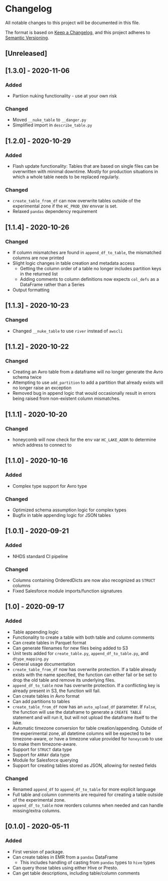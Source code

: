 # Changelog

All notable changes to this project will be documented in this file.

The format is based on [Keep a Changelog](https://keepachangelog.com/en/1.0.0/),
and this project adheres to [Semantic Versioning](https://semver.org/spec/v2.0.0.html).

## [Unreleased]

## [1.3.0] - 2020-11-06

### Added
- Partiion nuking functionality - use at your own risk

### Changed
- Moved `__nuke_table` to `__danger.py`
- Simplified import in `describe_table.py`

## [1.2.0] - 2020-10-29

### Added
- Flash update functionality: Tables that are based on single files can be overwritten with minimal downtime.
Mostly for production situations in which a whole table needs to be replaced regularly.

### Changed
- `create_table_from_df` can now overwrite tables outside of the experimental zone if
the `HC_PROD_ENV` envvar is set.
- Relaxed `pandas` dependency requirement

## [1.1.4] - 2020-10-26

### Changed
- If column mismatches are found in `append_df_to_table`, the mismatched
columns are now printed
- Slight logic changes in table creation and metadata access
  - Getting the column order of a table no longer includes partition keys in the returned list
  - Adding comments to column definitions now expects `col_defs` as a DataFrame rather than a Series
- Output formatting

## [1.1.3] - 2020-10-23

### Changed
- Changed `__nuke_table` to use `river` instead of `awscli`

## [1.1.2] - 2020-10-22

### Changed
- Creating an Avro table from a dataframe will no longer generate the Avro
schema twice
- Attempting to use `add_partition` to add a partition that already exists
will no longer raise an exception
- Removed bug in append logic that would occasionally result in errors being
raised from non-existent column mismatches.

## [1.1.1] - 2020-10-20

### Changed
- honeycomb will now check for the env var `HC_LAKE_ADDR` to determine which
address to connect to

## [1.1.0] - 2020-10-16

### Added
- Complex type support for Avro type

### Changed
- Optimized schema assumption logic for complex types
- Bugfix in table appending logic for JSON tables

## [1.0.1] - 2020-09-21

### Added
- NHDS standard CI pipeline

### Changed
- Columns containing OrderedDicts are now also recognized as `STRUCT` columns
- Fixed Salesforce module imports/function signatures

## [1.0] - 2020-09-17

### Added
- Table appending logic
- Functionality to create a table with both table and column comments
- Can create tables in Parquet format
- Can generate filenames for new files being added to S3
- Unit tests added for `create_table.py`, `append_df_to_table.py`, and `dtype_mapping.py`
- General usage documentation
- `create_table_from_df` now has overwrite protection. If a table already exists
with the name specified, the function can either fail or be set to drop the
old table and remove its underlying files.
- `append_df_to_table` now has overwrite protection. If a conflicting key is already
present in S3, the function will fail.
- Can create tables in Avro format
- Can add partitions to tables
- `create_table_from_df` now has an `auto_upload_df` parameter. If `False`,
the function will use the dataframe to generate a `CREATE TABLE` statement
and will run it, but will not upload the dataframe itself to the lake.
- Automatic timezone conversion for table creation/appending. Outside of the
experimental zone, all datetime columns will be expected to be timezone-aware,
or have a timezone value provided for `honeycomb` to use to make them timezone-aware.
- Support for `STRUCT` data type
- Support for `ARRAY` data type
- Module for Salesforce querying
- Support for creating tables stored as JSON, allowing for nested fields

### Changed
- Renamed `append_df` to `append_df_to_table` for more explicit language
- Full table and column comments are required for creating a table outside of
the experimental zone.
- `append_df_to_table` now reorders columns when needed and can handle missing/extra columns.


## [0.1.0] - 2020-05-11

### Added
- First version of package.
- Can create tables in EMR from a `pandas` DataFrame
    * This includes handling of casting from `pandas` types to `hive` types
- Can query those tables using either Hive or Presto.
- Can get table descriptions, including table/column comments
